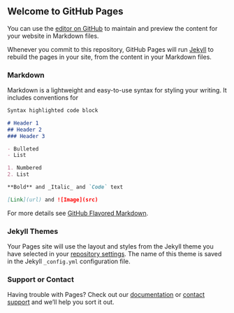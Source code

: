 ## Welcome to GitHub Pages

You can use the [editor on GitHub](https://github.com/BonexIO/bonex.github.io/edit/master/index.md) to maintain and preview the content for your website in Markdown files.

Whenever you commit to this repository, GitHub Pages will run [Jekyll](https://jekyllrb.com/) to rebuild the pages in your site, from the content in your Markdown files.

### Markdown

Markdown is a lightweight and easy-to-use syntax for styling your writing. It includes conventions for

```markdown
Syntax highlighted code block

# Header 1
## Header 2
### Header 3

- Bulleted
- List

1. Numbered
2. List

**Bold** and _Italic_ and `Code` text

[Link](url) and ![Image](src)
```

For more details see [GitHub Flavored Markdown](https://guides.github.com/features/mastering-markdown/).

### Jekyll Themes

Your Pages site will use the layout and styles from the Jekyll theme you have selected in your [repository settings](https://github.com/BonexIO/bonex.github.io/settings). The name of this theme is saved in the Jekyll `_config.yml` configuration file.

### Support or Contact 

Having trouble with Pages?  Check out our [documentation](https://help.github.com/categories/github-pages-basics/) or [contact support](https://github.com/contact) and we’ll help you sort it out.
